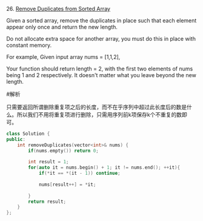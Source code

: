 26\. [Remove Duplicates from Sorted Array](https://leetcode.com/problems/remove-duplicates-from-sorted-array/)

Given a sorted array, remove the duplicates in place such that each element appear only once and return the new length.

Do not allocate extra space for another array, you must do this in place with constant memory.

For example,
Given input array nums = [1,1,2],

Your function should return length = 2, with the first two elements of nums being 1 and 2 respectively. It doesn't matter what you leave beyond the new length.

#解析

只需要返回所谓删除重复项之后的长度，而不在乎序列中超过此长度后的数是什么。所以我们不用将重复项进行删除，只需用序列前k项保存k个不重复的数即可。

```cpp
class Solution {
public:
    int removeDuplicates(vector<int>& nums) {
        if(nums.empty()) return 0;
        
        int result = 1;
        for(auto it = nums.begin() + 1; it != nums.end(); ++it){
            if(*it == *(it - 1)) continue;
            
            nums[result++] = *it;
            
        }
        return result;
    } 
};
```
